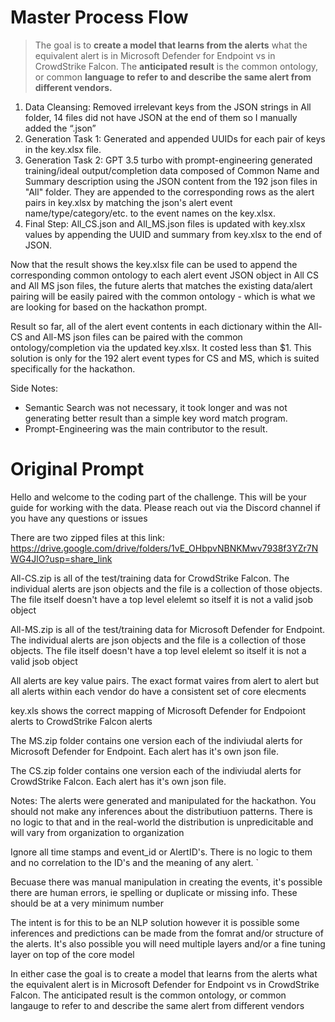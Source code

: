 # Master Process Flow

> The goal is to **create a model that learns from the alerts** what the equivalent alert is in Microsoft Defender for Endpoint vs in CrowdStrike Falcon. The **anticipated result** is the common ontology, or common **language to refer to and describe the same alert from different vendors.**
> 
1. Data Cleansing: Removed irrelevant keys from the JSON strings in All folder, 14 files did not have JSON at the end of them so I manually added the “.json”
2. Generation Task 1: Generated and appended UUIDs for each pair of keys in the key.xlsx file.
3. Generation Task 2: GPT 3.5 turbo with prompt-engineering generated training/ideal output/completion data composed of Common Name and Summary description using the JSON content from the 192 json files in "All" folder. They are appended to the corresponding rows as the alert pairs in key.xlsx by matching the json's alert event name/type/category/etc. to the event names on the key.xlsx.
4. Final Step: All_CS.json and All_MS.json files is updated with key.xlsx values by appending the UUID and summary from key.xlsx to the end of JSON.

Now that the result shows the key.xlsx file can be used to append the corresponding common ontology to each alert event JSON object in All CS and All MS json files, the future alerts that matches the existing data/alert pairing will be easily paired with the common ontology - which is what we are looking for based on the hackathon prompt.

Result so far, all of the alert event contents in each dictionary within the All-CS and All-MS json files can be paired with the common ontology/completion via the updated key.xlsx. It costed less than $1. This solution is only for the 192 alert event types for CS and MS, which is suited specifically for the hackathon.

Side Notes:
- Semantic Search was not necessary, it took longer and was not generating better result than a simple key word match program.
- Prompt-Engineering was the main contributor to the result.

# Original Prompt
Hello and welcome to the coding part of the challenge.  This will be your guide for working with the data. Please reach out via the Discord channel if you have any questions or issues

There are two zipped files at this link:
https://drive.google.com/drive/folders/1vE_OHbpvNBNKMwv7938f3YZr7NWG4JlO?usp=share_link

All-CS.zip is all of the test/training data for CrowdStrike Falcon. The individual alerts are json objects and the file is a collection of those objects.  The file itself doesn't have a top level elelemt so itself it is not a valid jsob object

All-MS.zip is all of the test/training data for Microsoft Defender for Endpoint. The individual alerts are json objects and the file is a collection of those objects.  The file itself doesn't have a top level elelemt so itself it is not a valid jsob object

All alerts are key value pairs.  The exact format vaires from alert to alert but all alerts within each vendor do have a consistent set of core elecments 

key.xls shows the correct mapping of Microsoft Defender for Endpoiont alerts to CrowdStrike Falcon alerts

The MS.zip folder contains one version each of the indiviudal alerts for Microsoft Defender for Endpoint. Each alert has it's own json file. 

The CS.zip folder contains one version each of the indiviudal alerts for CrowdStrike Falcon. Each alert has it's own json file. 

Notes:
The alerts were generated and manipulated for the hackathon. You should not make any inferences about the distributiuon patterns. There is no logic to that and in the real-world the distribution is unpredicitable and will vary from organization to organization

Ignore all time stamps and event_id or AlertID's. There is no logic to them and no correlation to the ID's and the meaning of any alert. `

Becuase there was manual manipulation in creating the events, it's possible there are human errors, ie spelling or duplicate or missing info. These should be at a very minimum number

The intent is for this to be an NLP solution however it is possible some inferences and predictions can be made from the fomrat and/or structure of the alerts. It's also possible you will need multiple layers and/or a fine tuning layer on top of the core model 

In either case the goal is to create a model that learns from the alerts what the equivalent alert is in Microsoft Defender for Endpoint vs in CrowdStrike Falcon. The anticipated result is the common ontology, or common langauge to refer to and describe the same alert from different vendors 
